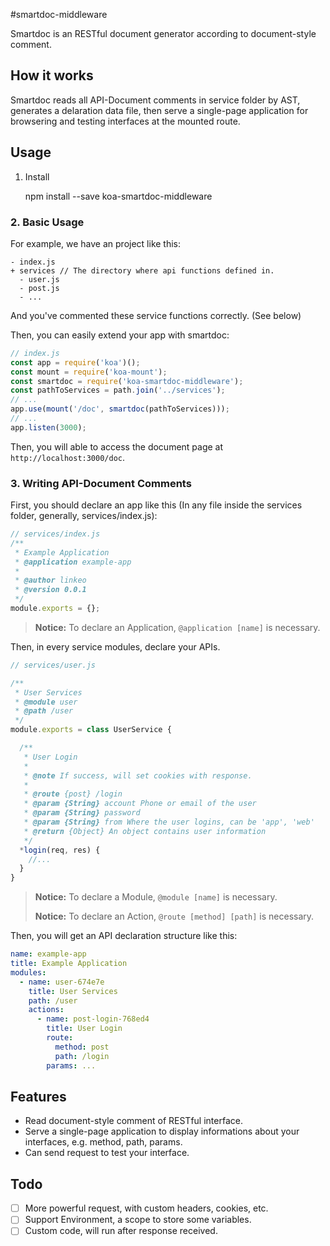 #smartdoc-middleware

Smartdoc is an RESTful document generator according to document-style comment.

## How it works

Smartdoc reads all API-Document comments in service folder by AST, generates a delaration data file, then serve a single-page application for browsering and testing interfaces at the mounted route.

## Usage

1. Install

    npm install --save koa-smartdoc-middleware

### 2. Basic Usage

For example, we have an project like this:

```
- index.js
+ services // The directory where api functions defined in.
  - user.js
  - post.js
  - ...
```

And you've commented these service functions correctly. (See below)

Then, you can easily extend your app with smartdoc:

```js
// index.js
const app = require('koa')();
const mount = require('koa-mount');
const smartdoc = require('koa-smartdoc-middleware');
const pathToServices = path.join('../services');
// ...
app.use(mount('/doc', smartdoc(pathToServices)));
// ...
app.listen(3000);
```

Then, you will able to access the document page at `http://localhost:3000/doc`.

### 3. Writing API-Document Comments

First, you should declare an app like this (In any file inside the services folder, generally, services/index.js):

```js
// services/index.js
/**
 * Example Application
 * @application example-app
 *
 * @author linkeo
 * @version 0.0.1
 */
module.exports = {};
```

>   **Notice:** To declare an Application, `@application [name]` is necessary.

Then, in every service modules, declare your APIs.

```js
// services/user.js

/**
 * User Services
 * @module user
 * @path /user
 */
module.exports = class UserService {

  /**
   * User Login
   *
   * @note If success, will set cookies with response.
   *
   * @route {post} /login
   * @param {String} account Phone or email of the user
   * @param {String} password
   * @param {String} from Where the user logins, can be 'app', 'web'
   * @return {Object} An object contains user information
   */
  *login(req, res) {
    //...
  }
}
```

>   **Notice:** To declare a Module, `@module [name]` is necessary.
>
>   **Notice:** To declare an Action, `@route [method] [path]` is necessary.

Then, you will get an API declaration structure like this:

```yaml
name: example-app
title: Example Application
modules:
  - name: user-674e7e
    title: User Services
    path: /user
    actions:
      - name: post-login-768ed4
        title: User Login
        route:
          method: post
          path: /login
        params: ...
```



## Features

- Read document-style comment of RESTful interface.
- Serve a single-page application to display informations about your interfaces, e.g. method, path, params.
- Can send request to test your interface.

## Todo

- [ ] More powerful request, with custom headers, cookies, etc.
- [ ] Support Environment, a scope to store some variables.
- [ ] Custom code, will run after response received.
